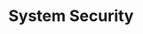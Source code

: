 ---
title: "System Security"
layout: category
permalink: /categories/system-security/
author_profile: true
sidebar_main: true
sidebar:
    nav: "docs"
taxonomy: "System Security"
---